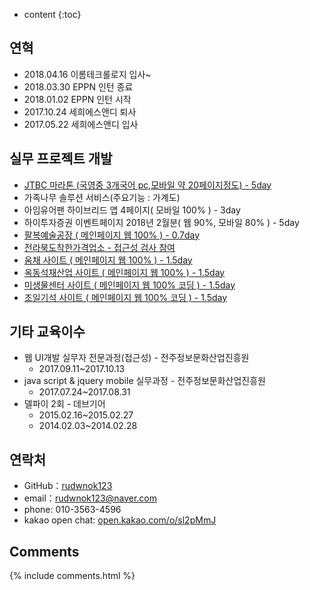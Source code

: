 ﻿---
# layout: page
# title: About
# permalink: /about/
# icon: heart
# type: page
---

* content
{:toc}

<!--## About me
[개인 도메인](http://6thfinger.com/portpolio/)
## 关于我

<iframe src="https://githubbadge.appspot.com/gaohaoyang?s=1" style="border: 0;height: 142px;width: 200px;overflow: hidden;" frameBorder="0"></iframe>

就职于阿里巴巴，前端开发。

主要兴趣集中在前端开发，大前端的概念深入我心。将更多的业务逻辑放在前端中，这很有趣。同时，将自己构想的内容实现出来，这种感觉很愉快。

热爱美好的事物，热爱摇滚乐，组过乐队，卖过唱。

很喜欢崔健的歌词：现实像块石头，精神像个蛋，石头虽然坚硬，可蛋里才是生命。

还有，学习是一个非常愉快的过程。共同加油！

* 2016.6.30 入职阿里巴巴
* 2016.6 毕业于西安交通大学 软件工程硕士
* 2015.12 获得2014-2015学年二等奖学金
* 2015.7-2015.8 联想服务，前端开发工程师（实习生）
* 2013.6 毕业于西安交通大学 理学院
* 2001 获得西航四校总成绩年级排名第八名

## 联系我

* GitHub：[Gaohaoyang](https://github.com/Gaohaoyang)
* email：gaohaoyang126@126.com
* [Weibo](http://weibo.com/3115521wh)
* [知乎](https://www.zhihu.com/people/gaohaoyang)
* [Facebook](https://www.facebook.com/gaohaoyang.water)
* [Twitter](https://twitter.com/gaohaoyang126)
* [豆瓣](https://www.douban.com/people/42525035/)
* [豆瓣音乐人-浩阳的小站](https://site.douban.com/haoyangaiyinyue/)

## 关于本站

[codepen 바로가기](https://codepen.io/rudwnok/)
-->

<!-- ~~**[xmind링크 바로가기](https://www.xmind.net/m/du93)** : 제가 17년 5월부터 공부하며 또는 실무하며 참고하거나 찾아본 사이트 들입니다.(xmind에서 자체 배포가 되었으나 자체 배포 서비스를 중지하였습니다.)~~ -->


## 연혁

* 2018.04.16 이롬테크롤로지 입사~
* 2018.03.30 EPPN 인턴 종료
* 2018.01.02 EPPN 인턴 시작
* 2017.10.24 세희에스앤디 퇴사
* 2017.05.22 세희에스앤디 입사

<!--
* 2017.02.02 한국마이스터 국비교육 수료
* 2017.02.13 군산대학교 컴퓨터정보공학 수료
* 2016.10.29 한국마이스터 스마트 웹·앱 콘텐츠 제작 국비교육 시작
* 2013.02.02 사회복무요원 소집해제
* 2011.02.02 사회복무요원 근무 시작
* 2010.03.02 군산대학교 컴퓨터정보공학 입학
* 2010.02.01 전주 제일고등학교 졸업
* 2007.03.03 전주 제일고등학교 입학
* 2007.02.01 전주 신일중학교 졸업
* 2004.03.03 전주 신일중학교 입학
* 2004.02.01 전주 풍남초등학교 졸업
* 2000.03.03 전푸 풍남초등학교 전학
* 1998.03.03 황등초등학교 입학
* 1991.05.18 탄생
-->

## 실무 프로젝트 개발

* [JTBC 마라톤 (국영중 3개국어 pc,모바일 약 20페이지정도) - 5day](http://marathon.jtbc.com/)
* 가족나무 솔루션 서비스(주요기능 : 가계도)
* 아임유어팬 하이브리드 앱 4페이지( 모바일 100% ) - 3day 
* 하이투자증권 이벤트페이지 2018년 2월분( 웹 90%, 모바일 80% ) - 5day
* [팔복예술공장 ( 메인페이지 웹 100% ) - 0.7day](http://www.palbokart.kr/)
* [전라북도착한가격업소 - 접근성 검사 참여](http://jbgoodprice.jeonbuk.go.kr/main.html)
* [움채 사이트 ( 메인페이지 웹 100% ) - 1.5day](http://www.jangsuae.com/)
* [옥동석재산업 사이트 ( 메인페이지 웹 100% ) - 1.5day](http://www.okdong.co.kr/)
* [미생물센터 사이트 ( 메인페이지 웹 100% 코딩 ) - 1.5day](http://www.ciam.or.kr/)
* [조일기석 사이트 ( 메인페이지 웹 100% 코딩 ) - 1.5day](http://www.joilbaduk.com/)


## 기타 교육이수

* 웹 UI개발 실무자 전문과정(접근성) - 전주정보문화산업진흥원
  - 2017.09.11~2017.10.13
* java script & jquery mobile 실무과정 - 전주정보문화산업진흥원
  - 2017.07.24~2017.08.31
* 델파이 2회 - 데브기어
  - 2015.02.16~2015.02.27
  - 2014.02.03~2014.02.28

## 연락처

* GitHub：[rudwnok123](https://github.com/rudwnok123)
* email：rudwnok123@naver.com
* phone: 010-3563-4596
* kakao open chat: [open.kakao.com/o/sl2pMmJ](https://open.kakao.com/o/sl2pMmJ)



## Comments

{% include comments.html %}

